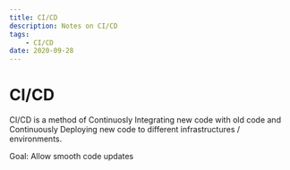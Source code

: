 ```yaml
---
title: CI/CD
description: Notes on CI/CD
tags:
    - CI/CD
date: 2020-09-28
---
```


# CI/CD


CI/CD is a method of Continuosly Integrating new code with old code and Continuously Deploying new code to different infrastructures / environments.

Goal: Allow smooth code updates